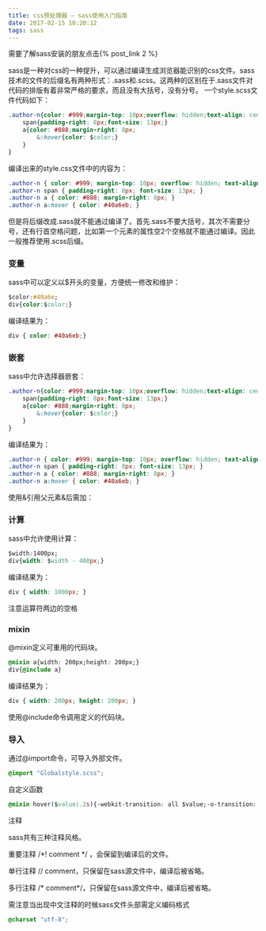 ```yaml
---
title: css预处理器 – sass使用入门指南
date: 2017-02-15 10:20:12
tags: sass
---
```


需要了解sass安装的朋友点击{% post_link 2 %}

sass是一种对css的一种提升，可以通过编译生成浏览器能识别的css文件。sass技术的文件的后缀名有两种形式：.sass和.scss。这两种的区别在于.sass文件对代码的排版有着非常严格的要求，而且没有大括号，没有分号。
一个style.scss文件代码如下：
```css
.author-n{color: #999;margin-top: 10px;overflow: hidden;text-align: center;
    span{padding-right: 8px;font-size: 13px;}
    a{color: #888;margin-right: 8px;
        &:hover{color: $color;}
    }
}
```
<!--more-->
编译出来的style.css文件中的内容为：
```css
.author-n { color: #999; margin-top: 10px; overflow: hidden; text-align: center; }
.author-n span { padding-right: 8px; font-size: 13px; }
.author-n a { color: #888; margin-right: 8px; }
.author-n a:hover { color: #40a6eb; }
```
但是将后缀改成.sass就不能通过编译了。首先.sass不要大括号，其次不需要分号，还有行首空格问题，比如第一个元素的属性空2个空格就不能通过编译。因此一般推荐使用.scss后缀。

### 变量

sass中可以定义以$开头的变量，方便统一修改和维护：
```css
$color:#40a6e;
div{color:$color;}
```
编译结果为：
```css
div { color: #40a6eb;}
```
### 嵌套

sass中允许选择器嵌套：
```css
.author-n{color: #999;margin-top: 10px;overflow: hidden;text-align: center;
    span{padding-right: 8px;font-size: 13px;}
    a{color: #888;margin-right: 8px;
        &:hover{color: $color;}
    }
}
```
编译结果为：
```css
.author-n { color: #999; margin-top: 10px; overflow: hidden; text-align: center; }
.author-n span { padding-right: 8px; font-size: 13px; }
.author-n a { color: #888; margin-right: 8px; }
.author-n a:hover { color: #40a6eb; }
```
使用&引用父元素&后需加：

### 计算

sass中允许使用计算：
```css
$width:1400px;
div{width: $width - 400px;}
```
编译结果为：
```css
div { width: 1000px; }
```
注意运算符两边的空格

### mixin

@mixin定义可重用的代码块。
```css
@mixin a{width: 200px;height: 200px;}
div{@include a}
```
编译结果为：
```css
div { width: 200px; height: 200px; }
```
使用@include命令调用定义的代码块。

### 导入

通过@import命令，可导入外部文件。
```css
@import "Globalstyle.scss";
```
自定义函数
```css
@mixin hover($value:.2s){-webkit-transition: all $value;-o-transition: all $value;-moz-transition: all $value;transition: all $value;}
```
注释

sass共有三种注释风格。

重要注释 /*! comment */ ，会保留到编译后的文件。

单行注释 // comment，只保留在sass源文件中，编译后被省略。

多行注释 /* comment*/，只保留在sass源文件中，编译后被省略。

需注意当出现中文注释的时候sass文件头部需定义编码格式
```css
@charset "utf-8";
```